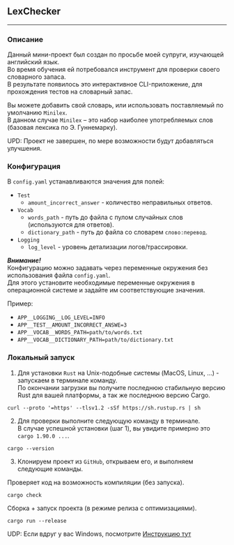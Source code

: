 ## LexChecker

---

### Описание

Данный мини-проект был создан по просьбе моей супруги, изучающей английский язык.  
Во время обучения ей потребовался инструмент для проверки своего словарного запаса.  
В результате появилось это интерактивное CLI-приложение, для прохождения тестов на словарный запас.

Вы можете добавить свой словарь, или использовать поставляемый по умолчанию `Minilex`.  
В данном случае `Minilex` – это набор наиболее употребляемых слов (базовая лексика по Э. Гуннемарку).

UPD: Проект не завершен, по мере возможности будут добавляться улучшения.

### Конфигурация

В `config.yaml` устанавливаются значения для полей:

- `Test`
  - `amount_incorrect_answer` - количество неправильных ответов.
- `Vocab`
  - `words_path` - путь до файла с пулом случайных слов (используются для ответов).
  - `dictionary_path` - путь до файла со словарем `слово:перевод`.
- `Logging`
  - `log_level` - уровень детализации логов/трассировки.

***Внимание!***  
Конфигурацию можно задавать через переменные окружения без использования файла `config.yaml`.  
Для этого установите необходимые переменные окружения в операционной системе и задайте им соответствующие значения.

Пример:
- `APP__LOGGING__LOG_LEVEL=INFO`
- `APP__TEST__AMOUNT_INCORRECT_ANSWE=3`
- `APP__VOCAB__WORDS_PATH=path/to/words.txt`
- `APP__VOCAB__DICTIONARY_PATH=path/to/dictionary.txt`

### Локальный запуск

1) Для установки `Rust` на Unix-подобные системы (MacOS, Linux, ...) - запускаем в терминале команду.  
   По окончании загрузки вы получите последнюю стабильную версию Rust для вашей платформы, а так же последнюю версию Cargo.

```shell
curl --proto '=https' --tlsv1.2 -sSf https://sh.rustup.rs | sh
```

2) Для проверки выполните следующую команду в терминале.  
   В случае успешной установки (шаг 1), вы увидите примерно это `cargo 1.90.0 ...`.

```shell
cargo --version
```

3) Клонируем проект из `GitHub`, открываем его, и выполняем следующие команды.

Проверяет код на возможность компиляции (без запуска).
```shell
cargo check
```

Сборка + запуск проекта (в режиме релиза с оптимизациями).
```shell
cargo run --release
```

UDP: Если вдруг у вас Windows, посмотрите [Инструкцию тут](https://forge.rust-lang.org/infra/other-installation-methods.html)
